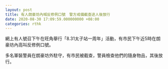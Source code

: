```yaml
---
layout: post
title: 有人朗豪坊內喊反修例口號　警方戒備截查途人後放行
date: 2020-08-30 17:09:59.000000000 +08:00
categories: rthk
---
```


網上有人號召下午在旺角舉行「8.31太子站一周年」活動，有市民下午近5時在朗豪坊內高叫反修例口號。

多名軍裝警員在朗豪坊外駐守，有市民被截查，警員檢查他們的隨身物品，其後放行。
